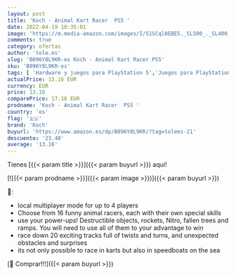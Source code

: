 ```yaml
---
layout: post
title: 'Koch - Animal Kart Racer  PS5 '
date: 2022-04-19 10:35:01
image: 'https://m.media-amazon.com/images/I/51SCql0EBES._SL500_._SL400_.jpg'
comments: true
category: ofertas
author: 'tole.es'
slug: 'B096Y8L9KR-es Koch - Animal Kart Racer PS5'
sku: 'B096Y8L9KR-es'
tags: [ 'Hardware y juegos para PlayStation 5','Juegos para PlayStation 5','Videojuegos','koch','ps5','🇪🇸', ]
actualPrice: 13.16 EUR
currency: EUR
price: 13.16
comparePrice: 17.18 EUR
prodname: 'Koch - Animal Kart Racer  PS5 '
country: 'es'
flag: '🇪🇸'
brand: 'Koch'
buyurl: 'https://www.amazon.es/dp/B096Y8L9KR/?tag=tolees-21'
descuento: '23.40'
average: '13.16'
---
```


Tienes [{{< param title >}}]({{< param buyurl >}}) aqui!

[![{{< param prodname >}}]({{< param image >}})]({{< param buyurl >}})

🔎:

- local multiplayer mode for up to 4 players
- Choose from 16 funny animal racers, each with their own special skills
- use your power-ups! Destructible objects, rockets, Nitro, fallen trees and ramps. You will need to use all of them to your advantage to win
- race down 20 exciting tracks full of twists and turns, and unexpected obstacles and surprises
- its not only possible to race in karts but also in speedboats on the sea

[🛒 Comprar!!!]({{< param buyurl >}})

